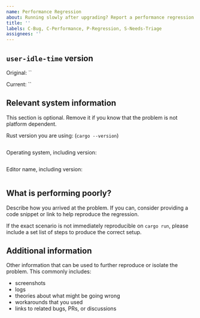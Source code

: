 ```yaml
---
name: Performance Regression
about: Running slowly after upgrading? Report a performance regression.
title: ''
labels: C-Bug, C-Performance, P-Regression, S-Needs-Triage
assignees: ''
---
```


## `user-idle-time` version

Original: `` <!-- The release number or commit hash of the version you last tested your app against. -->

Current: `` <!-- The release number or commit hash of the version you are currently using. -->

## Relevant system information

This section is optional. Remove it if you know that the problem is not platform dependent.

Rust version you are using: (`cargo --version`)

```text

```

Operating system, including version:

```text

```

Editor name, including version:

```text

```

## What is performing poorly?

Describe how you arrived at the problem. If you can, consider providing a code snippet or link
to help reproduce the regression.

If the exact scenario is not immediately reproducible on `cargo run`, please include a set list of steps to produce the correct setup.

## Additional information

Other information that can be used to further reproduce or isolate the problem.
This commonly includes:

- screenshots
- logs
- theories about what might be going wrong
- workarounds that you used
- links to related bugs, PRs, or discussions
